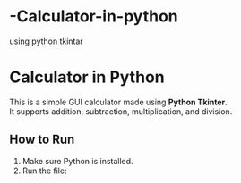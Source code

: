 # -Calculator-in-python
using python tkintar
# Calculator in Python

This is a simple GUI calculator made using **Python Tkinter**.  
It supports addition, subtraction, multiplication, and division.

## How to Run
1. Make sure Python is installed.
2. Run the file:
